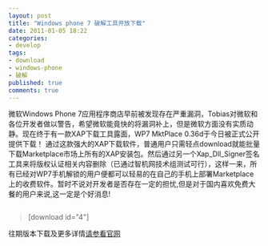 ```yaml
---
layout: post
title: "Windows phone 7 破解工具开放下载"
date: 2011-01-05 18:22
categories: 
- develop
tags: 
- download 
- windows-phone 
- 破解
published: true
comments: true
---
```

<p>微软Windows Phone 7应用程序商店早前被发现存在严重漏洞，Tobias对微软和各位开发者做以警告，希望微软能竟快的将漏洞补上，但是微软方面没有实质动静。现在终于有一款XAP下载工具露面，WP7 MktPlace 0.36d于今日被正式公开提供下载！
<!--more-->
通过这款强大的XAP下载软件，普通用户只需轻点download就能批量下载Marketplace市场上所有的XAP安装包。然后通过另一个Xap_Dll_Signer签名工具来将版权认证相关内容删除（已通过智机网技术组测试可行），这样一来，所有已经对WP7手机解锁的用户便都可以轻易的在自己的手机上部署Marketplace上的收费软件。暂时不说对开发者是否存在一定的担忧,但是对于国内喜欢免费大餐的用户来说,这一定是个好消息!</p>

<p><img src="http://farm6.static.flickr.com/5083/5327269264_b097cc58f0_o.jpg" alt="" /></p>

<p><blockquote>[download id="4"]</blockquote></p>

<p>往期版本下载及更多详情<a href="http://s317073502.onlinehome.fr/b.a.s.e/">请参看官网</a></p>
